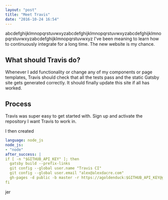 ```yaml
---
layout: "post"
title: "Meet Travis"
date: "2016-10-24 16:54"
---
```


abcdefghijklmnopqrstuvwxyzabcdefghijklmnopqrstuvwxyzabcdefghijklmnopqrstuvwxyzabcdefghijklmnopqrstuvwxyz I've been meaning to learn how to continuously integrate for a long time. The new website is my chance.

## What should Travis do?

Whenever I add functionality or change any of my components or page templates, Travis should check that all the tests pass and the static Gatsby site gets generated correctly. It should finally update this site if all has worked.

## Process

Travis was super easy to get started with. Sign up and activate the repository I want Travis to work in.

I then created

```yaml
language: node_js
node_js:
- "node"
after_success: |
if [ -n "$GITHUB_API_KEY" ]; then
  gatsby build --prefix-links
  git config --global user.name "Travis CI"
  git config --global user.email "alex@alexdacre.com"
  gh-pages -d public -b master -r https://agoldenduck:$GITHUB_API_KEY@github.com/... -x
fi
```

jer

